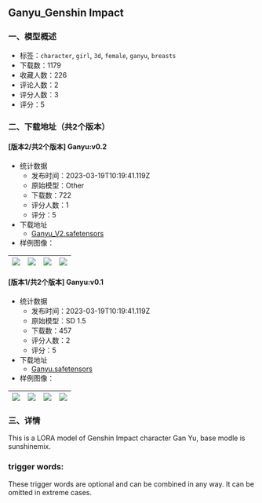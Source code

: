 ## Ganyu_Genshin Impact
### 一、模型概述

- 标签：`character`, `girl`, `3d`, `female`, `ganyu`, `breasts`
- 下载数：1179
- 收藏人数：226
- 评论人数：2
- 评分人数：3
- 评分：5

### 二、下载地址（共2个版本）

#### [版本2/共2个版本] Ganyu:v0.2

- 统计数据
  - 发布时间：2023-03-19T10:19:41.119Z
  - 原始模型：Other
  - 下载数：722
  - 评分人数：1
  - 评分：5
- 下载地址
  - [Ganyu_V2.safetensors](https://civitai.com/api/download/models/25570)
- 样例图像：

| <img src="https://image.civitai.com/xG1nkqKTMzGDvpLrqFT7WA/c21f8c45-1af2-4a23-5d86-36445d611900/width=450/280918.jpeg" /> | <img src="https://image.civitai.com/xG1nkqKTMzGDvpLrqFT7WA/f039f6d4-401c-4941-0b49-c7fe081baf00/width=450/280917.jpeg" /> | <img src="https://image.civitai.com/xG1nkqKTMzGDvpLrqFT7WA/ff7e6637-4f41-473a-a676-04ae60964d00/width=450/280916.jpeg" /> | <img src="https://image.civitai.com/xG1nkqKTMzGDvpLrqFT7WA/dcca798e-3da4-440d-c995-d5fb781e8300/width=450/280915.jpeg" /> |
| ---- | ---- | ---- | ---- |

#### [版本1/共2个版本] Ganyu:v0.1

- 统计数据
  - 发布时间：2023-03-19T10:19:41.119Z
  - 原始模型：SD 1.5
  - 下载数：457
  - 评分人数：2
  - 评分：5
- 下载地址
  - [Ganyu.safetensors](https://civitai.com/api/download/models/21527)
- 样例图像：

| <img src="https://image.civitai.com/xG1nkqKTMzGDvpLrqFT7WA/f3e772f2-7ec2-48b6-fd46-f07e3114a600/width=450/228729.jpeg" /> | <img src="https://image.civitai.com/xG1nkqKTMzGDvpLrqFT7WA/dd7af506-b9a8-4d6b-1ea3-7bead369d300/width=450/228740.jpeg" /> | <img src="https://image.civitai.com/xG1nkqKTMzGDvpLrqFT7WA/4fba4942-ea71-4036-c43c-e4fc225c6800/width=450/228739.jpeg" /> | <img src="https://image.civitai.com/xG1nkqKTMzGDvpLrqFT7WA/d8dae8fa-7f8d-4e12-214c-bced7f8aee00/width=450/228738.jpeg" /> |
| ---- | ---- | ---- | ---- |


### 三、详情
<p>This is a LORA model of Genshin Impact character Gan Yu, base modle is sunshinemix.</p><h3>trigger words:</h3><p>These trigger words are optional and can be combined in any way. It can be omitted in extreme cases.</p>